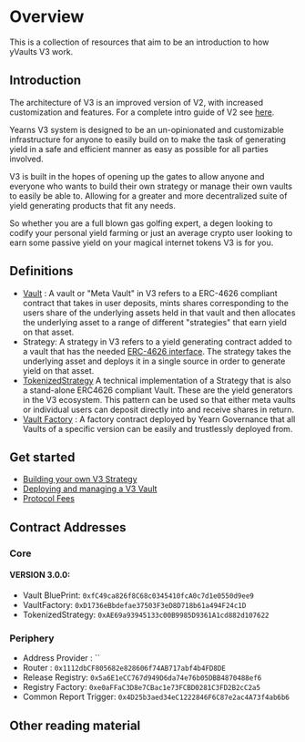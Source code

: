 # Overview

This is a collection of resources that aim to be an introduction to how yVaults V3 work.

## Introduction

The architecture of V3 is an improved version of V2, with increased customization and features. For a complete intro guide of V2 see [here](https://docs.yearn.finance/developers/v2/additional-resources).

Yearns V3 system is designed to be an un-opinionated and customizable infrastructure for anyone to easily build on to make the task of generating yield in a safe and efficient manner as easy as possible for all parties involved. 

V3 is built in the hopes of opening up the gates to allow anyone and everyone who wants to build their own strategy or manage their own vaults to easily be able to. Allowing for a greater and more decentralized suite of yield generating products that fit any needs. 

So whether you are a full blown gas golfing expert, a degen looking to codify your personal yield farming or just an average crypto user looking to earn some passive yield on your magical internet tokens V3 is for you.

## Definitions
- [Vault](https://github.com/yearn/yearn-vaults-v3/blob/master/contracts/VaultV3.vy) : A vault or "Meta Vault" in V3 refers to a ERC-4626 compliant contract that takes in user deposits, mints shares corresponding to the users share of the underlying assets held in that vault and then allocates the underlying asset to a range of different "strategies" that earn yield on that asset. 
- Strategy: A strategy in V3 refers to a yield generating contract added to a vault that has the needed [ERC-4626 interface](https://github.com/yearn/yearn-vaults-v3/blob/master/contracts/VaultV3.vy#L39). The strategy takes the underlying asset and deploys it in a single source in order to generate yield on that asset.
- [TokenizedStrategy](https://github.com/yearn/tokenized-strategy/blob/master/src/TokenizedStrategy.sol#L14-L26) A technical implementation of a Strategy that is also a stand-alone ERC4626 compliant Vault. These are the yield generators in the V3 ecosystem. This pattern can be used so that either meta vaults or individual users can deposit directly into and receive shares in return. 
- [Vault Factory](https://github.com/yearn/yearn-vaults-v3/blob/master/contracts/VaultFactory.vy) : A factory contract deployed by Yearn Governance that all Vaults of a specific version can be easily and trustlessly deployed from.


## Get started

- [Building your own V3 Strategy](./strategy_development.md)
- [Deploying and managing a V3 Vault](./vault_management.md)
- [Protocol Fees](./protocol_fees.md)


## Contract Addresses
### Core

#### VERSION 3.0.0:
- Vault BluePrint: `0xfC49ca826f8C68c0345410fcA0c7d1e0550d9ee9`
- VaultFactory: `0xD1736eBbdefae37503F3eD8D718b61a494F24c1D`
- TokenizedStrategy: `0xAE69a93945133c00B9985D9361A1cd882d107622`

### Periphery
 - Address Provider : ``
 - Router : `0x1112dbCF805682e828606f74AB717abf4b4FD8DE`
 - Release Registry: `0x5a6E1eCC767d949D6da74e76b05DBB4870488ef6`
 - Registry Factory: `0xe0aFFaC3D8e7CBac1e73FCBD0281C3FD2B2cC2a5`
 - Common Report Trigger: `0x4D25b3aed34eC1222846F6C87e2ac4A73f4ab6b6`


## Other reading material
